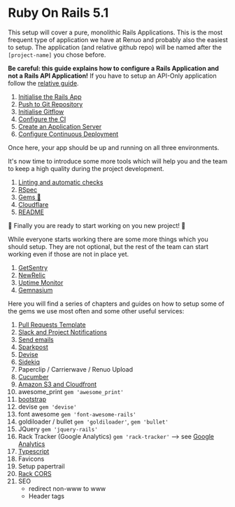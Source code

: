 # Ruby On Rails 5.1

This setup will cover a pure, monolithic Rails Applications.
This is the most frequent type of application we have at Renuo and probably also the easiest to setup.
The application (and relative github repo) will be named after the `[project-name]` you chose before.

**Be careful: this guide explains how to configure a Rails Application and not a Rails API Application!**
If you have to setup an API-Only application follow the [relative guide](../ruby_on_rails_api/README.md).

1. [Initialise the Rails App](app_initialisation.md)
1. [Push to Git Repository](first_git_push.md)
1. [Initialise Gitflow](initialise_gitflow.md)
1. [Configure the CI](configure_ci.md)
1. [Create an Application Server](create_application_server.md)
1. [Configure Continuous Deployment](configure_cd.md)

Once here, your app should be up and running on all three environments.

It's now time to introduce some more tools which will help you and the team to keep a high quality during the project development.

1. [Linting and automatic checks](linting_and_automatic_check.md)
1. [RSpec](rspec.md)
1. [Gems :gem:](../suggested_gems.md)
1. [Cloudflare](cloudflare.md)
1. [README](compile_readme.md)

:tada: Finally you are ready to start working on you new project! :tada:

While everyone starts working there are some more things which you should setup.
They are not optional, but the rest of the team can start working even if those are not in place yet.

1. [GetSentry](getsentry.md)
1. [NewRelic](newrelic.md)
1. [Uptime Monitor](uptime.md)
1. [Gemnasium](gemnasium.md)

Here you will find a series of chapters and guides on how to setup some of the gems we use most often and some other
useful services:

1. [Pull Requests Template](../pull_requests_template.md)
1. [Slack and Project Notifications](../slack_and_notifications.md)
1. [Send emails](send_emails.md)
1. [Sparkpost](../sparkpost.md)
1. [Devise](devise.md)
1. [Sidekiq](sidekiq.md)
1. Paperclip / Carrierwave / Renuo Upload
1. [Cucumber](cucumber.md)
1. [Amazon S3 and Cloudfront](s3.md)
1. awesome_print `gem 'awesome_print'`
1. [bootstrap](bootstrap.md)
1. devise `gem 'devise'`
1. font awesome `gem 'font-awesome-rails'`
1. goldiloader / bullet `gem 'goldiloader'`, `gem 'bullet'`
1. JQuery `gem 'jquery-rails'`
1. Rack Tracker (Google Analytics) `gem 'rack-tracker'` --> see [Google Analytics](../google_analytics.md)
1. [Typescript](https://github.com/typescript-ruby/typescript-rails)
1. Favicons
1. Setup papertrail
1. [Rack CORS](../ruby_on_rails_api/rack_cors.md)
1. SEO
    * redirect non-www to www
    * Header tags
